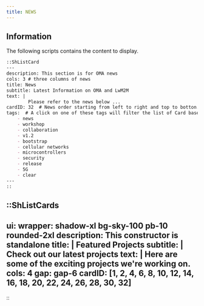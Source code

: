 ```yaml
---
title: NEWS
---
```


## Information
The following scripts contains the content to display.

```md
::ShListCard
---
description: This section is for OMA news
cols: 3 # three columns of news
title: News
subtitle: Latest Information on OMA and LwM2M
text: |
        Please refer to the news below ...
cardID: 32  # News order starting from left to right and top to botton.
tags:  # A click on one of these tags will filter the list of Card based on that selection
    - news
    - workshop
    - collaboration
    - v1.2
    - bootstrap
    - cellular networks
    - microcontrollers
    - security
    - release
    - 5G
    - clear
---
::

```

::ShListCards
---
ui:
    wrapper: shadow-xl bg-sky-100 pb-10 rounded-2xl
description: This constructor is standalone
title: |
    Featured Projects
subtitle: |
    Check out our latest projects
text: |
    Here are some of the exciting projects we're working on.
cols: 4
gap: gap-6
cardID: [1, 2, 4, 6, 8, 10, 12, 14, 16, 18, 20, 22, 24, 26, 28, 30, 32]
---
::
